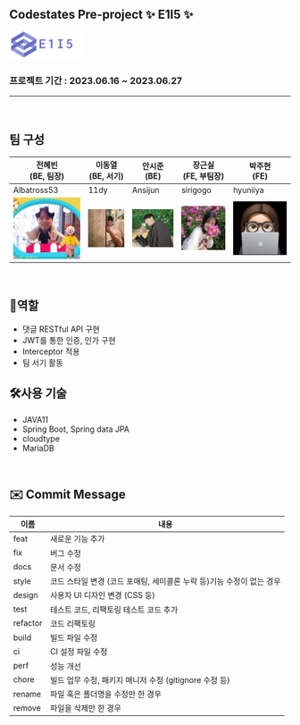 ## Codestates Pre-project ✨ E1I5 ✨

![로고](readmeImg/logo-w.png)

### 프로젝트 기간 : 2023.06.16 ~ 2023.06.27

<hr>
<br>

## 팀 구성

| 전혜빈<br>(BE, 팀장)        | 이동열<br>(BE, 서기)        | 안시준<br>(BE)              | 장근실<br>(FE, 부팀장)      | 박주현<br>(FE)              |
| --------------------------- | --------------------------- | --------------------------- | --------------------------- | --------------------------- |
| Albatross53                 | 11dy                        | Ansijun                     | sirigogo                    | hyuniiya                    |
| ![혜빈님](readmeImg/hb.png) | ![동열님](readmeImg/dy.png) | ![시준님](readmeImg/sj.png) | ![근실님](readmeImg/gs.png) | ![주현님](readmeImg/jh.png) |

<br>

## 👤역할
- 댓글 RESTful API 구현
- JWT를 통한 인증, 인가 구현
- Interceptor 적용
- 팀 서기 활동

## 🛠️사용 기술
- JAVA11
- Spring Boot, Spring data JPA
- cloudtype
- MariaDB

<br>

## ✉️ Commit Message

| 이름     | 내용                                                                  |
| -------- | --------------------------------------------------------------------- |
| feat     | 새로운 기능 추가                                                      |
| fix      | 버그 수정                                                             |
| docs     | 문서 수정                                                             |
| style    | 코드 스타일 변경 (코드 포매팅, 세미콜론 누락 등)기능 수정이 없는 경우 |
| design   | 사용자 UI 디자인 변경 (CSS 등)                                        |
| test     | 테스트 코드, 리팩토링 테스트 코드 추가                                |
| refactor | 코드 리팩토링                                                         |
| build    | 빌드 파일 수정                                                        |
| ci       | CI 설정 파일 수정                                                     |
| perf     | 성능 개선                                                             |
| chore    | 빌드 업무 수정, 패키지 매니저 수정 (gitignore 수정 등)                |
| rename   | 파일 혹은 폴더명을 수정만 한 경우                                     |
| remove   | 파일을 삭제만 한 경우                                                 |
